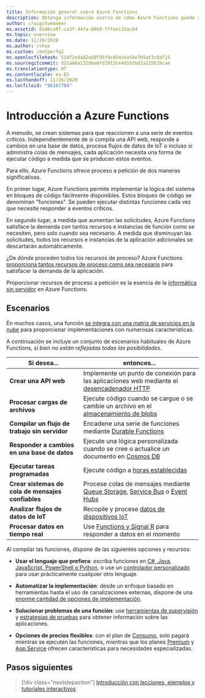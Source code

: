 ```yaml
---
title: Información general sobre Azure Functions
description: Obtenga información acerca de cómo Azure Functions puede ayudar a compilar aplicaciones sin servidor escalables.
author: craigshoemaker
ms.assetid: 01d6ca9f-ca3f-44fa-b0b9-7ffee115acd4
ms.topic: overview
ms.date: 11/20/2020
ms.author: cshoe
ms.custom: contperfq2
ms.openlocfilehash: 514f2e9a82a50f95f9c054c6a54e7b5af3c0af15
ms.sourcegitcommit: d22a86a1329be8fd1913ce4d1bfbd2a125b2bcae
ms.translationtype: HT
ms.contentlocale: es-ES
ms.lasthandoff: 11/26/2020
ms.locfileid: "96167784"
---
```

# <a name="introduction-to-azure-functions"></a>Introducción a Azure Functions

A menudo, se crean sistemas para que reaccionen a una serie de eventos críticos. Independientemente de si compila una API web, responde a cambios en una base de datos, procesa flujos de datos de IoT o incluso si administra colas de mensajes, cada aplicación necesita una forma de ejecutar código a medida que se producen estos eventos.

Para ello, Azure Functions ofrece proceso a petición de dos maneras significativas.

En primer lugar, Azure Functions permite implementar la lógica del sistema en bloques de código fácilmente disponibles. Estos bloques de código se denominan "funciones". Se pueden ejecutar distintas funciones cada vez que necesite responder a eventos críticos.

En segundo lugar, a medida que aumentan las solicitudes, Azure Functions satisface la demanda con tantos recursos e instancias de función como se necesiten, pero solo cuando sea necesario. A medida que disminuyan las solicitudes, todos los recursos e instancias de la aplicación adicionales se descartarán automáticamente.

¿De dónde proceden todos los recursos de proceso? Azure Functions [proporciona tantos recursos de proceso como sea necesario](./functions-scale.md) para satisfacer la demanda de la aplicación.

Proporcionar recursos de proceso a petición es la esencia de la [informática sin servidor](https://azure.microsoft.com/solutions/serverless/) en Azure Functions.

## <a name="scenarios"></a>Escenarios

En muchos casos, una función [se integra con una matriz de servicios en la nube](./functions-triggers-bindings.md) para proporcionar implementaciones con numerosas características.

A continuación se incluye un conjunto de escenarios habituales de Azure Functions, _si bien no están reflejadas todas las posibilidades_.

| Si desea... | entonces... |
| --- | --- |
| **Crear una API web** | Implemente un punto de conexión para las aplicaciones web mediante el [desencadenador HTTP](./functions-bindings-http-webhook.md) |
| **Procesar cargas de archivos** | Ejecute código cuando se cargue o se cambie un archivo en el [almacenamiento de blobs](./functions-bindings-storage-blob.md) |
| **Compilar un flujo de trabajo sin servidor** | Encadene una serie de funciones mediante [Durable Functions](./durable/durable-functions-overview.md) |
| **Responder a cambios en una base de datos** | Ejecute una lógica personalizada cuando se cree o actualice un documento en [Cosmos DB](./functions-bindings-cosmosdb-v2.md) |
| **Ejecutar tareas programadas** | Ejecute código a [horas establecidas](./functions-bindings-timer.md) |
| **Crear sistemas de cola de mensajes confiables** | Procese colas de mensajes mediante [Queue Storage](./functions-bindings-storage-queue.md), [Service Bus](./functions-bindings-service-bus.md) o [Event Hubs](./functions-bindings-event-hubs.md) |
| **Analizar flujos de datos de IoT** | Recopile y procese [datos de dispositivos IoT](./functions-bindings-event-iot.md) |
| **Procesar datos en tiempo real** | Use [Functions y Signal R](./functions-bindings-signalr-service.md) para responder a datos en el momento |

Al compilar las funciones, dispone de las siguientes opciones y recursos:

- **Usar el lenguaje que prefiera**: escriba funciones en [C#, Java, JavaScript, PowerShell o Python](./supported-languages.md), o use un [controlador personalizado](./functions-custom-handlers.md) para usar prácticamente cualquier otro lenguaje.

- **Automatizar la implementación**: desde un enfoque basado en herramientas hasta el uso de canalizaciones externas, dispone de una [enorme cantidad de opciones de implementación](./functions-deployment-technologies.md).

- **Solucionar problemas de una función**: use [herramientas de supervisión](./functions-monitoring.md) y [estrategias de pruebas](./functions-test-a-function.md) para obtener información sobre las aplicaciones.

- **Opciones de precios flexibles**: con el plan de [Consumo](./pricing.md), solo pagará mientras se ejecuten las funciones, mientras que los planes [Premium](./pricing.md) y [App Service](./pricing.md) ofrecen características para necesidades especializadas.

## <a name="next-steps"></a>Pasos siguientes

> [!div class="nextstepaction"]
> [Introducción con lecciones, ejemplos y tutoriales interactivos](./functions-get-started.md)